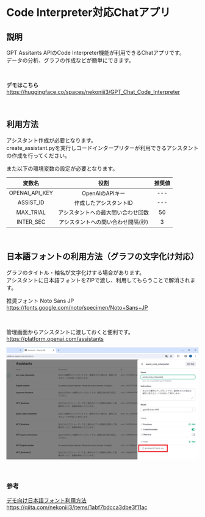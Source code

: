 # Code Interpreter対応Chatアプリ

## 説明
GPT Assitants APIのCode Interpreter機能が利用できるChatアプリです。<br>
データの分析、グラフの作成などが簡単にできます。

<br>

**デモはこちら** <br>
https://huggingface.co/spaces/nekoniii3/GPT_Chat_Code_Interpreter

<br>

## 利用方法

アシスタント作成が必要となります。<br>
create_assistant.pyを実行しコードインタープリターが利用できるアシスタントの作成を行ってください。
<br>

また以下の環境変数の設定が必要となります。   <br>

| 変数名 | 役割 | 推奨値 |
| :---:  | :---:  | :---:  |
| OPENAI_API_KEY | OpenAIのAPIキー | --- |
| ASSIST_ID | 作成したアシスタントID | --- |
| MAX_TRIAL | アシスタントへの最大問い合わせ回数 | 50 |
| INTER_SEC | アシスタントへの問い合わせ間隔(秒) | 3 |

<br>

## 日本語フォントの利用方法（グラフの文字化け対応）
<!-- [日本語フォントの利用ほう](docs\日本語フォント利用)-->
グラフのタイトル・軸名が文字化けする場合があります。<br>
アシスタントに日本語フォントをZIPで渡し、利用してもらうことで解消されます。

推奨フォント Noto Sans JP<br>
https://fonts.google.com/noto/specimen/Noto+Sans+JP

<br>

管理画面からアシスタントに渡しておくと便利です。<br>
https://platform.openai.com/assistants
<br>

![](images/assistants_file.png)

<br>

### 参考
[デモ向け日本語フォント利用方法](docs\日本語フォント利用)<br>
https://qiita.com/nekoniii3/items/1abf7bdcca3dbe3f11ac